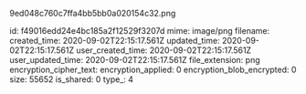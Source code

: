 9ed048c760c7ffa4bb5bb0a020154c32.png

id: f49016edd24e4bc185a2f12529f3207d
mime: image/png
filename: 
created_time: 2020-09-02T22:15:17.561Z
updated_time: 2020-09-02T22:15:17.561Z
user_created_time: 2020-09-02T22:15:17.561Z
user_updated_time: 2020-09-02T22:15:17.561Z
file_extension: png
encryption_cipher_text: 
encryption_applied: 0
encryption_blob_encrypted: 0
size: 55652
is_shared: 0
type_: 4